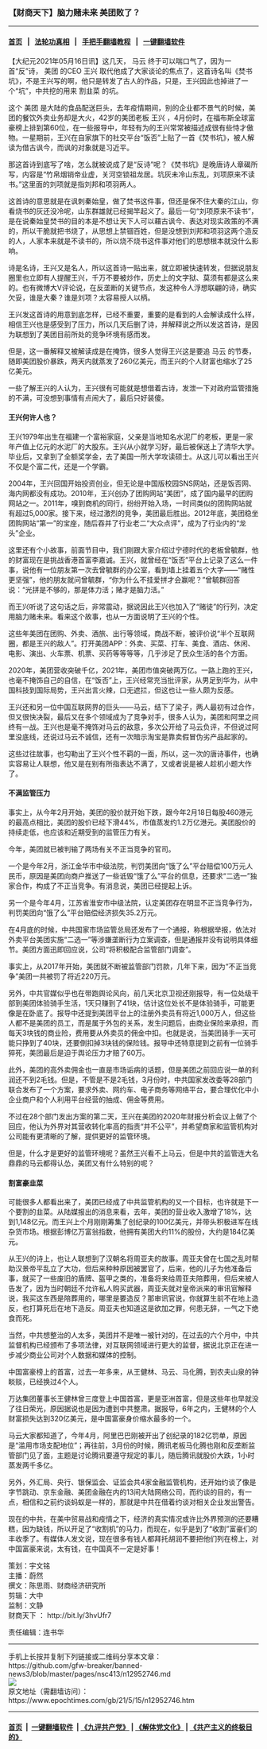 ### 【财商天下】脑力赌未来 美团败了？
------------------------

#### [首页](https://github.com/gfw-breaker/banned-news3/blob/master/README.md) &nbsp;&nbsp;|&nbsp;&nbsp; [法轮功真相](https://github.com/begood0513/basic/blob/master/README.md)  &nbsp;&nbsp;|&nbsp;&nbsp; [手把手翻墙教程](https://github.com/gfw-breaker/guides/wiki)  &nbsp;&nbsp;|&nbsp;&nbsp; [一键翻墙软件](https://github.com/gfw-breaker/nogfw/blob/master/README.md)  



<div><p>
 【大纪元2021年05月16日讯】这几天，
 <ok href="https://www.epochtimes.com/gb/tag/%E9%A9%AC%E4%BA%91.html">
  马云
 </ok>
 终于可以喘口气了，因为一首“反”诗，
 <ok href="https://www.epochtimes.com/gb/tag/%E7%BE%8E%E5%9B%A2.html">
  美团
 </ok>
 的CEO
 <ok href="https://www.epochtimes.com/gb/tag/%E7%8E%8B%E5%85%B4.html">
  王兴
 </ok>
 取代他成了大家谈论的焦点了，这首诗名叫《焚书坑》，不是王兴写的啊，他只是转发了古人的作品，只是，王兴因此也掉进了一个“坑”，中共挖的用来
 <ok href="https://www.epochtimes.com/gb/tag/%E5%89%B2%E9%9F%AD%E8%8F%9C.html">
  割韭菜
 </ok>
 的坑。
</p>
<p>
 这个
 <ok href="https://www.epochtimes.com/gb/tag/%E7%BE%8E%E5%9B%A2.html">
  美团
 </ok>
 是大陆的食品配送巨头，去年疫情期间，别的企业都不景气的时候，美团的餐饮外卖业务却是大火，42岁的美团老板
 <ok href="https://www.epochtimes.com/gb/tag/%E7%8E%8B%E5%85%B4.html">
  王兴
 </ok>
 ，4月份时，在福布斯全球富豪榜上排到第60位，在一些报导中，年轻有为的王兴常常被描述成很有些恃才傲物。一星期前，王兴在自家旗下的社交平台“饭否”上贴了一首《焚书坑》，被人解读为借古讽今，而讽的对象就是习近平。
</p>
<p>
 那这首诗到底写了啥，怎么就被说成了是“反诗”呢？《焚书坑》是晚唐诗人章碣所写，内容是“竹帛烟销帝业虚，关河空锁祖龙居。坑灰未冷山东乱，刘项原来不读书。”这里面的刘项就是指刘邦和项羽两人。
</p>
<p>
 这首诗的意思就是在讽刺秦始皇，做了焚书这件事，但还是保不住大秦的江山，你看烧书的灰还没冷呢，山东群雄就已经揭竿起义了。最后一句“刘项原来不读书”，是在说秦始皇焚书的目的本是不想让天下人可以藉古讽今、表达对现实政策的不满的，所以干脆就把书烧了，从思想上禁锢百姓，但是没想到刘邦和项羽这两个造反的人，人家本来就是不读书的，所以烧不烧书这件事对他们的思想根本就没什么影响。
</p>
<p>
 诗是名诗，王兴又是名人，所以这首诗一贴出来，就立即被快速转发，但据说朋友圈里也立即有人提醒王兴，千万不要被炒作，历史上的文字狱、莫须有都是这么来的。也有微博大V评论说，在反垄断的关键节点，发这种令人浮想联翩的诗，确实欠妥，谁是大秦？谁是刘项？太容易授人以柄。
</p>
<p>
 王兴发这首诗的用意到底怎样，已经不重要，重要的是看到的人会解读成什么样，相信王兴也是感受到了压力，所以几天后删了诗，并解释说之所以发这首诗，是因为联想到了美团目前所处的竞争环境有感而发。
</p>
<p>
 但是，这一番解释又被解读成是在掩饰，很多人觉得王兴这是要追
 <ok href="https://www.epochtimes.com/gb/tag/%E9%A9%AC%E4%BA%91.html">
  马云
 </ok>
 的节奏，随即美团股价暴跌，两天内就蒸发了260亿美元，而王兴的个人财富也缩水了25亿美元。
</p>
<p>
 一些了解王兴的人认为，王兴很有可能就是想借着古诗，发泄一下对政府监管措施的不满，可没想到事情有点闹大了，最后只好装傻。
</p>
<p>
</p>
<h4>
 王兴何许人也？
</h4>
<p>
 王兴1979年出生在福建一个富裕家庭，父亲是当地知名水泥厂的老板，更是一家年产值上亿元的水泥厂的大股东。王兴从小就学习好，最后被保送上了清华大学。毕业后，又拿到了全额奖学金，去了美国一所大学攻读硕士。从这儿可以看出王兴不仅是个富二代，还是一个学霸。
</p>
<p>
 2004年，王兴回国开始投资创业，但无论是中国版校园SNS网站，还是饭否网、海内网都没有成功。2010年，王兴创办了团购网站“美团”，成了国内最早的团购网站之一。2011年，嗅到商机的同行，纷纷开始入场，一时间类似的团购网站就有超过5,000家。接下来，经过激烈的竞争，美团最后胜出。2012年底，美团稳坐团购网站“第一”的宝座，随后吞并了行业老二“大众点评”，成为了行业内的“龙头”企业。
</p>
<p>
 这里还有个小故事，前面节目中，我们刚跟大家介绍过宁德时代的老板曾毓群，他的财富现在是挑战香港首富李嘉诚。王兴，就曾经在“饭否”平台上记录了这么一件事，说他有一位朋友第一次去曾毓群的办公室，看到墙上挂着五个大字——“赌性更坚强”，他的朋友就问曾毓群，“你为什么不挂爱拼才会赢呢？”曾毓群回答说：“光拼是不够的，那是体力活；赌才是脑力活。”
</p>
<p>
 而王兴听说了这句话之后，非常震动，据说因此王兴也加入了“赌徒”的行列，决定用脑力赌未来。看来这个故事，也从一方面说明了王兴的个性。
</p>
<p>
 这些年美团在团购、外卖、酒旅、出行等领域，商战不断，被评价说“半个互联网圈，都是王兴的敌人”。打开美团APP：外卖、买菜、打车、美食、酒店、休闲、电影、演出、火车票、机票、买药等等等等，几乎涉足了民众生活的各个方面。
</p>
<p>
 2020年，美团营收突破千亿，2021年，美团市值突破两万亿。一路上跑的王兴，也毫不掩饰自己的自信，在“饭否”上，王兴经常充当批评家，从男足到华为，从中国科技到国际局势，王兴出言火辣，口无遮拦，但这也让一些人颇为反感。
</p>
<p>
 王兴还和另一位中国互联网界的巨头——马云，结下了梁子，两人最初有过合作，但又很快决裂，最后又在多个领域成为了竞争对手，很多人认为，美团和阿里之间终有一战。王兴也是毫不掩饰对马云的敌意，多次公开给了马云负评，不但说过阿里没底线，还说过马云不诚信，还有一次暗示淘宝是靠卖假冒伪劣产品起家的。
</p>
<p>
 这些过往故事，也勾勒出了王兴个性不羁的一面，所以，这一次的唐诗事件，也确实容易让人联想，他又是在别有所指表达不满了，又或者说是被人趁机小题大作了。
</p>
<h4>
 不满监管压力
</h4>
<p>
 事实上，从今年2月开始，美团的股价就开始下跌，跟今年2月18日每股460港元的最高点相比，美团的股价已经下滑44%，市值蒸发约1.2万亿港元。美团股价的持续走低，也应该和近期受到的监管压力有关。
</p>
<p>
 今年，美团就已被判输了两场有关不正当竞争的官司。
</p>
<p>
 一个是今年2月，浙江金华市中级法院，判罚美团向“饿了么”平台赔偿100万元人民币，原因是美团向商户推送了一些诋毁“饿了么”平台的信息，还要求“二选一”独家合作，构成了不正当竞争。有消息说，美团已经提起上诉。
</p>
<p>
 另一个是今年4月，江苏省淮安市中级法院，认定美团存在明显不正当竞争行为，判罚美团向“饿了么”平台赔偿经济损失35.2万元。
</p>
<p>
 在4月底的时候，中共国家市场监管总局还发布了一个通报，称根据举报，依法对外卖平台美团实施“二选一”等涉嫌垄断行为立案调查，但是通报并没有说明具体细节。美团方面迅即回应说，公司“将积极配合监管部门调查”。
</p>
<p>
 事实上，从2017年开始，美团就不断被监管部门罚款，几年下来，因为“不正当竞争”美团一共被罚了将近220万元。
</p>
<p>
 另外，中共官媒似乎也在带跑舆论风向，前几天北京卫视还刚报导，有一位处级干部到美团体验骑手生活，1天只赚到了41块，估计这位处长不是体验骑手，可能更像是在卧底了。报导中还提到美团平台上的注册外卖员有将近1,000万人，但这些人都不是美团的员工，而是属于外包的关系，发生问题后，由商业保险来承担，而每天3块钱的商业险，费用要从外卖员的佣金中扣。也就是说，当美团骑手一天可能只挣到了40块，还要倒扣掉3块钱的保险钱。报导中还特意提到之前有一位骑手猝死，美团最后是迫于舆论压力才赔了60万。
</p>
<p>
 此外，美团的高外卖佣金也一直是市场诟病的话题，但是美团之前回应说一单的利润还不到2毛钱。但是，不管是不是2毛钱，3月份时，中共国家发改委等28部门联合发布了一个方案，要求外卖、网约车、电子商务等网络平台，要合理优化中小企业商户和个人利用平台经营的抽成、佣金等费用。
</p>
<p>
 不过在28个部门发出方案的第二天，王兴在美团的2020年财报分析会议上做了个回应，他认为外界对其营收转化率高的指责“并不公平”，并希望商家和监管机构对公司能有更清晰的了解，提供更好的监管环境。
</p>
<p>
 但是，什么才是更好的监管环境呢？虽然王兴看不上马云，但是中共的监管连大名鼎鼎的马云都得认怂，美团又有什么特别的呢？
</p>
<h4>
 割富豪韭菜
</h4>
<p>
 可能很多人都看出来了，美团已经成了中共监管机构的又一个目标，也许就是下一个要割的韭菜。从陆媒报出的消息来看，去年，美团的营业收入激增了18%，达到1,148亿元。而王兴上个月刚刚筹集了创纪录的100亿美元，并带头积极进军在线杂货市场。根据彭博亿万富翁指数，他拥有美团大约11%的股份，大约是184亿美元。
</p>
<p>
 从王兴的诗上，也让人联想到了汉朝名将周亚夫的故事。周亚夫曾在七国之乱时帮助汉景帝平乱立了大功，但后来种种原因被罢官了，后来，他的儿子为他准备后事，就买了一些废旧的盾牌、盔甲之类的，准备将来给周亚夫陪葬用，但后来被人告发了，因为当时朝廷不允许私人购买武器，周亚夫就对皇帝派来的审讯官解释说，我买这东西是陪葬用的，哪里是要造反？那审讯官说，你就算生前不在地上造反，也打算死后在地下造反。周亚夫也知道这是欲加之罪，何患无辞，一气之下绝食而死。
</p>
<p>
 当然，中共想整治的人太多，美团并不是唯一被针对的，在过去的六个月中，中共监督机构已经颁布了多项法律，对互联网领域进行更大的监督，据说北京正在进一步减少商业公司对个人数据和媒体的控制。
</p>
<p>
 中国富豪榜上的首富，过去一年多来，从王健林、马云、马化腾，到农夫山泉的钟睒赕，已经换过4个人。
</p>
<p>
 万达集团董事长王健林曾三度登上中国首富，更是亚洲首富，但是这些年也早就没了往日荣光，原因据说也是因为遭到中共整肃。据报导，6年之内，王健林的个人财富损失达到320亿美元，是中国富豪身价缩水最多的一个。
</p>
<p>
 马云大家都知道了，今年4月，阿里巴巴刚被开出了创纪录的182亿罚单，原因是“滥用市场支配地位”；再往前，3月份的时候，腾讯老板马化腾也刚和反垄断监管部门见了面，主题是讨论腾讯要遵守规定的事儿，随后腾讯就股价大跌，1小时蒸发两千多亿。
</p>
<p>
 另外，外汇局、央行、银保监会、证监会共4家金融监管机构，还开始约谈了像是字节跳动、京东金融、美团金融在内的13间大陆网络公司，而约谈的目的，有一点，相信和之前约谈蚂蚁是一样的，那就是中共在借着约谈对相关企业发出警告。
</p>
<p>
 现在的中共，在美中贸易战和疫情之下，经济的真实情况或许比外界预测的还要糟糕，因为缺钱，所以开足了“收割机”的马力，而现在，似乎是到了“收割”富豪们的丰收季了。有媒体人发文说，现在很多有钱人都拜托胡润不要把他们列在榜上，对中国富豪来说，太有钱，在中国真不一定是好事！
</p>
<p>
 策划：宇文铭
 <br/>
 主播：蔚然
 <br/>
 撰文：陈思雨、财商经济研究所
 <br/>
 剪辑：大中
 <br/>
 监制：文静
 <br/>
 <ok href="https://www.epochtimes.com/gb/tag/%E8%B4%A2%E5%95%86%E5%A4%A9%E4%B8%8B.html">
  财商天下
 </ok>
 ：
 <ok href="http://bit.ly/3hvUfr7">
  http://bit.ly/3hvUfr7
 </ok>
</p>
<p>
 责任编辑：连书华
</p>
</div>
<hr/>
手机上长按并复制下列链接或二维码分享本文章：<br/>
https://github.com/gfw-breaker/banned-news3/blob/master/pages/nsc413/n12952746.md <br/>
<a href='https://github.com/gfw-breaker/banned-news3/blob/master/pages/nsc413/n12952746.md'><img src='https://github.com/gfw-breaker/banned-news3/blob/master/pages/nsc413/n12952746.md.png'/></a> <br/>
原文地址（需翻墙访问）：https://www.epochtimes.com/gb/21/5/15/n12952746.htm


------------------------
#### [首页](https://github.com/gfw-breaker/banned-news3/blob/master/README.md) &nbsp;|&nbsp; [一键翻墙软件](https://github.com/gfw-breaker/nogfw/blob/master/README.md) &nbsp;| [《九评共产党》](https://github.com/gfw-breaker/9ping.md/blob/master/README.md#九评之一评共产党是什么) | [《解体党文化》](https://github.com/gfw-breaker/jtdwh.md/blob/master/README.md) | [《共产主义的终极目的》](https://github.com/gfw-breaker/gczydzjmd.md/blob/master/README.md)


<img src='http://gfw-breaker.win/banned-news3/pages/nsc413/n12952746.md' width='0px' height='0px'/>